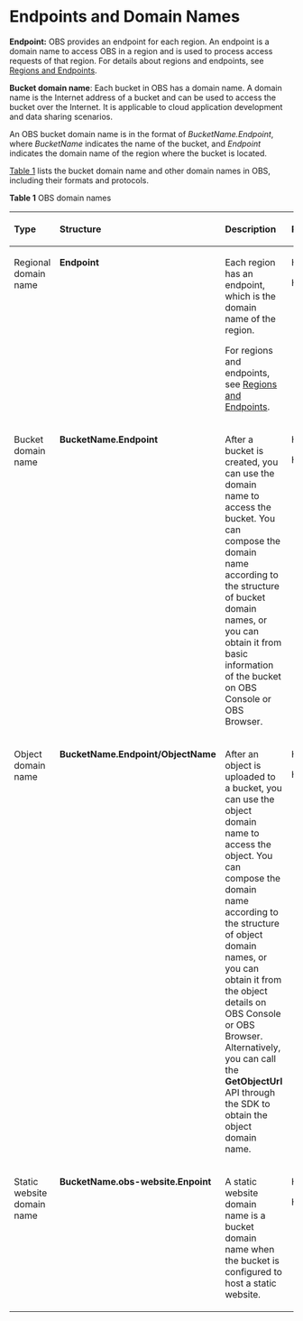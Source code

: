 # Endpoints and Domain Names<a name="obs_03_0152"></a>

**Endpoint:**  OBS provides an endpoint for each region. An endpoint is a domain name to access OBS in a region and is used to process access requests of that region. For details about regions and endpoints, see  [Regions and Endpoints](https://docs.otc.t-systems.com/en-us/endpoint/index.html).

**Bucket domain name**: Each bucket in OBS has a domain name. A domain name is the Internet address of a bucket and can be used to access the bucket over the Internet. It is applicable to cloud application development and data sharing scenarios.

An OBS bucket domain name is in the format of  _BucketName.Endpoint_, where  _BucketName_  indicates the name of the bucket, and  _Endpoint_  indicates the domain name of the region where the bucket is located.

[Table 1](#table94332031121816)  lists the bucket domain name and other domain names in OBS, including their formats and protocols.

**Table  1**  OBS domain names

<a name="table94332031121816"></a>
<table><thead align="left"><tr id="row154336315183"><th class="cellrowborder" valign="top" width="11.940000000000001%" id="mcps1.2.5.1.1"><p id="p1443393181818"><a name="p1443393181818"></a><a name="p1443393181818"></a>Type</p>
</th>
<th class="cellrowborder" valign="top" width="39.489999999999995%" id="mcps1.2.5.1.2"><p id="p1643412316188"><a name="p1643412316188"></a><a name="p1643412316188"></a>Structure</p>
</th>
<th class="cellrowborder" valign="top" width="40.56%" id="mcps1.2.5.1.3"><p id="p2434831101818"><a name="p2434831101818"></a><a name="p2434831101818"></a>Description</p>
</th>
<th class="cellrowborder" valign="top" width="8.01%" id="mcps1.2.5.1.4"><p id="p153466530208"><a name="p153466530208"></a><a name="p153466530208"></a>Protocol</p>
</th>
</tr>
</thead>
<tbody><tr id="row343414317188"><td class="cellrowborder" valign="top" width="11.940000000000001%" headers="mcps1.2.5.1.1 "><p id="p743463191818"><a name="p743463191818"></a><a name="p743463191818"></a>Regional domain name</p>
</td>
<td class="cellrowborder" valign="top" width="39.489999999999995%" headers="mcps1.2.5.1.2 "><p id="p143411310182"><a name="p143411310182"></a><a name="p143411310182"></a><strong id="b166673318532"><a name="b166673318532"></a><a name="b166673318532"></a>Endpoint</strong></p>
</td>
<td class="cellrowborder" valign="top" width="40.56%" headers="mcps1.2.5.1.3 "><p id="p115115654012"><a name="p115115654012"></a><a name="p115115654012"></a>Each region has an endpoint, which is the domain name of the region.</p>
<p id="p061553143519"><a name="p061553143519"></a><a name="p061553143519"></a>For regions and endpoints, see <a href="https://docs.otc.t-systems.com/en-us/endpoint/index.html" target="_blank" rel="noopener noreferrer">Regions and Endpoints</a>.</p>
</td>
<td class="cellrowborder" valign="top" width="8.01%" headers="mcps1.2.5.1.4 "><p id="p579925213555"><a name="p579925213555"></a><a name="p579925213555"></a>HTTPS</p>
<p id="p103465535203"><a name="p103465535203"></a><a name="p103465535203"></a>HTTP</p>
</td>
</tr>
<tr id="row94341931171819"><td class="cellrowborder" valign="top" width="11.940000000000001%" headers="mcps1.2.5.1.1 "><p id="p1343443111810"><a name="p1343443111810"></a><a name="p1343443111810"></a>Bucket domain name</p>
</td>
<td class="cellrowborder" valign="top" width="39.489999999999995%" headers="mcps1.2.5.1.2 "><p id="p6434131131813"><a name="p6434131131813"></a><a name="p6434131131813"></a><strong id="b129431695318"><a name="b129431695318"></a><a name="b129431695318"></a>BucketName.Endpoint</strong></p>
</td>
<td class="cellrowborder" valign="top" width="40.56%" headers="mcps1.2.5.1.3 "><p id="p5434331191817"><a name="p5434331191817"></a><a name="p5434331191817"></a>After a bucket is created, you can use the domain name to access the bucket. You can compose the domain name according to the structure of bucket domain names, or you can obtain it from basic information of the bucket on OBS Console or OBS Browser.</p>
</td>
<td class="cellrowborder" valign="top" width="8.01%" headers="mcps1.2.5.1.4 "><p id="p166078569551"><a name="p166078569551"></a><a name="p166078569551"></a>HTTPS</p>
<p id="p134675352019"><a name="p134675352019"></a><a name="p134675352019"></a>HTTP</p>
</td>
</tr>
<tr id="row9434153141812"><td class="cellrowborder" valign="top" width="11.940000000000001%" headers="mcps1.2.5.1.1 "><p id="p9434133113188"><a name="p9434133113188"></a><a name="p9434133113188"></a>Object domain name</p>
</td>
<td class="cellrowborder" valign="top" width="39.489999999999995%" headers="mcps1.2.5.1.2 "><p id="p443473113188"><a name="p443473113188"></a><a name="p443473113188"></a><strong id="b11401337205418"><a name="b11401337205418"></a><a name="b11401337205418"></a>BucketName.Endpoint/ObjectName</strong></p>
</td>
<td class="cellrowborder" valign="top" width="40.56%" headers="mcps1.2.5.1.3 "><p id="p1443403115186"><a name="p1443403115186"></a><a name="p1443403115186"></a>After an object is uploaded to a bucket, you can use the object domain name to access the object. You can compose the domain name according to the structure of object domain names, or you can obtain it from the object details on OBS Console or OBS Browser. Alternatively, you can call the <strong id="b15993172819245"><a name="b15993172819245"></a><a name="b15993172819245"></a>GetObjectUrl</strong> API through the SDK to obtain the object domain name.</p>
</td>
<td class="cellrowborder" valign="top" width="8.01%" headers="mcps1.2.5.1.4 "><p id="p132801859105519"><a name="p132801859105519"></a><a name="p132801859105519"></a>HTTPS</p>
<p id="p13462053122016"><a name="p13462053122016"></a><a name="p13462053122016"></a>HTTP</p>
</td>
</tr>
<tr id="row1434193171811"><td class="cellrowborder" valign="top" width="11.940000000000001%" headers="mcps1.2.5.1.1 "><p id="p4434113141820"><a name="p4434113141820"></a><a name="p4434113141820"></a>Static website domain name</p>
</td>
<td class="cellrowborder" valign="top" width="39.489999999999995%" headers="mcps1.2.5.1.2 "><p id="p13434631111815"><a name="p13434631111815"></a><a name="p13434631111815"></a><strong id="b1514554345410"><a name="b1514554345410"></a><a name="b1514554345410"></a>BucketName.obs-website.Enpoint</strong></p>
</td>
<td class="cellrowborder" valign="top" width="40.56%" headers="mcps1.2.5.1.3 "><p id="p443423181814"><a name="p443423181814"></a><a name="p443423181814"></a>A static website domain name is a bucket domain name when the bucket is configured to host a static website.</p>
</td>
<td class="cellrowborder" valign="top" width="8.01%" headers="mcps1.2.5.1.4 "><p id="p1019528565"><a name="p1019528565"></a><a name="p1019528565"></a>HTTPS</p>
<p id="p10346155302015"><a name="p10346155302015"></a><a name="p10346155302015"></a>HTTP</p>
</td>
</tr>
</tbody>
</table>

